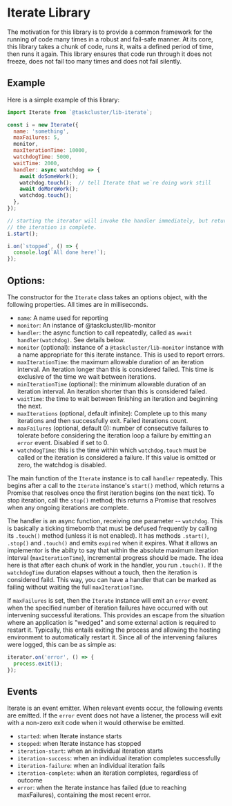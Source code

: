 # Iterate Library

The motivation for this library is to provide a common framework for the running
of code many times in a robust and fail-safe manner.  At its core, this library
takes a chunk of code, runs it, waits a defined period of time, then runs it
again.  This library ensures that code run through it does not freeze, does not
fail too many times and does not fail silently.

## Example
Here is a simple example of this library:

```javascript
import Iterate from `@taskcluster/lib-iterate`;

const i = new Iterate({
  name: 'something',
  maxFailures: 5,
  monitor,
  maxIterationTime: 10000,
  watchdogTime: 5000,
  waitTime: 2000,
  handler: async watchdog => {
    await doSomeWork();
    watchdog.touch();  // tell Iterate that we`re doing work still
    await doMoreWork();
    watchdog.touch();
  },
});

// starting the iterator will invoke the handler immediately, but returns before
// the iteration is complete.
i.start();

i.on(`stopped`, () => {
  console.log(`All done here!`);
});
```

## Options:

The constructor for the `Iterate` class takes an options object, with the following properties.
All times are in milliseconds.

* `name`: A name used for reporting
* `monitor`: An instance of @taskcluster/lib-monitor
* `handler`: the async function to call repeatedly, called as `await handler(watchdog)`.
  See details below.
* `monitor` (optional): instance of a `@taskcluster/lib-monitor` instance with a name appropriate for this iterate instance.
  This is used to report errors.
* `maxIterationTime`: the maximum allowable duration of an iteration interval.
  An iteration longer than this is considered failed.
  This time is exclusive of the time we wait between iterations.
* `minIterationTime` (optional): the minimum allowable duration of an iteration interval.
  An iteration shorter than this is considered failed.
* `waitTime`: the time to wait between finishing an iteration and beginning the next.
* `maxIterations` (optional, default infinite): Complete up to this many
  iterations and then successfully exit.  Failed iterations count.
* `maxFailures` (optional, default 0): number of consecutive failures to tolerate before considering the iteration loop a failure by emitting an `error` event.
  Disabled if set to 0.
* `watchdogTime`: this is the time within which `watchdog.touch` must be called or the iteration is considered a failure.
  If this value is omitted or zero, the watchdog is disabled.

The main function of the `Iterate` instance is to call `handler` repeatedly.
This begins after a call to the `Iterate` instance's `start()` method, which returns a Promise that resolves once the first iteration begins (on the next tick).
To stop iteration, call the `stop()` method; this returns a Promise that resolves when any ongoing iterations are complete.

The handler is an async function, receiving one parameter -- `watchdog`.
This is basically a ticking timebomb that must be defused frequently by calling its `.touch()` method (unless it is not enabled).
It has methods `.start()`, `.stop()` and `.touch()` and emits `expired` when it expires.
What it allows an implementor is the abilty to say that within the absolute maximum iteration interval (`maxIterationTime`), incremental progress should be made.
The idea here is that after each chunk of work in the handler, you run `.touch()`.
If the `watchdogTime` duration elapses without a touch, then the iteration is considered faild.
This way, you can have a handler that can be marked as failing without waiting the full `maxIterationTime`.

If `maxFailures` is set, then the `Iterate` instance will emit an `error` event when the specified number of iteration failures have occurred with out intervening successful iterations.
This provides an escape from the situation where an application is "wedged" and some external action is required to restart it.
Typically, this entails exiting the process and allowing the hosting environment to automatically restart it.
Since all of the intervening failures were logged, this can be as simple as:

```js
iterator.on('error', () => {
  process.exit(1);
});
```

## Events

Iterate is an event emitter.  When relevant events occur, the following events
are emitted.  If the `error` event does not have a listener, the process will
exit with a non-zero exit code when it would otherwise be emitted.

* `started`: when Iterate instance starts
* `stopped`: when Iterate instance has stopped
* `iteration-start`: when an individual iteration starts
* `iteration-success`: when an individual iteration completes successfully
* `iteration-failure`: when an individual iteration fails
* `iteration-complete`: when an iteration completes, regardless of outcome
* `error`: when the Iterate instance has failed (due to reaching maxFailures),
  containing the most recent error.
